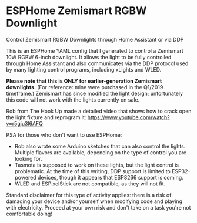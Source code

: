 # ESPHome Zemismart RGBW Downlight
Control Zemismart RGBW Downlights through Home Assistant or via DDP

This is an ESPHome YAML config that I generated to control a Zemismart 10W RGBW 6-inch downlight.  It allows the light to be fully controlled through Home Assistant and also communicates via the DDP protocol used by many lighting control programs, including xLights and WLED.

**Please note that this is ONLY for earlier-generation Zemismart downlights.** (For reference: mine were purchased in the Q1/2019 timeframe.)  Zemismart has since modified the light design; unfortunately this code will not work with the lights currently on sale.

Rob from The Hook Up made a detailed video that shows how to crack open the light fixture and reprogram it: https://www.youtube.com/watch?v=r5gju3l6AFQ

PSA for those who don't want to use ESPHome: 
- Rob also wrote some Arduino sketches that can also control the lights. Multiple flavors are available, depending on the type of control you are looking for.
- Tasmota is supposed to work on these lights, but the light control is problematic. At the time of this writing, DDP support is limited to ESP32-powered devices, though it appears that ESP8266 support is coming.
- WLED and ESPixelStick are not compatible, as they will not fit.

Standard disclaimer for this type of activity applies: there is a risk of damaging your device and/or yourself when modifying code and playing with electricity. Proceed at your own risk and don't take on a task you're not comfortable doing!
